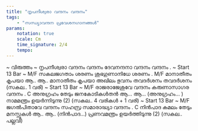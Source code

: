 ```yaml
---
title: "നൃപനീശ്വരാ വന്ദനം വന്ദനം"
tags:
    - "സന്ധ്യാവന്ദന പ്രവേശനഗാനങ്ങൾ"
params:
    notation: true
    scale: Cm
    time_signature: 2/4
    tempo: 
---
```


~ വിരുത്തം ~
നൃപനീശ്വരാ വന്ദനം വന്ദനം
ദേവനന്ദനാ വന്ദനം വന്ദനം
.
~ Start 13 Bar ~
M/F
സകലജഗതാം ശരണം
ശുഭഗുണാനിധേ ശരണം
.
M/F
മാനാതീതം കൃപയാ ആ.. ആ..
മാനാതീതം കൃപയാ
അഖിലം ഭുവനം തവദർശനം തവദർശനം
(സകല.. 1 വരി)
~ Start 13 Bar ~
M/F
രാജരാജേശുവേ വന്ദനം
കരുണാസാഗര വന്ദനം
.
C
അനുഗ്രഹം തേടും ജനകോടികൾതൻ ആ... ആ... (അനുഗ്രഹം... )
നാമമന്ത്രം ഉയർന്നിടുന്നു (2)
(സകല.. 4 വരികൾ + 1 വരി)
~ Start 13 Bar ~
M/F
ജഗൽപിതാവേ വന്ദനം
സഹസ്ര സമാരാദ്ധ്യാ വന്ദനം
.
C
നിൻപാദ കമലം തേടും മനസ്സുകൾ ആ.. ആ.. (നിൻപാദ...)
പ്രണവമന്ത്രം ഉയർത്തിടുന്നു (2)
(സകല.. പല്ലവി)
